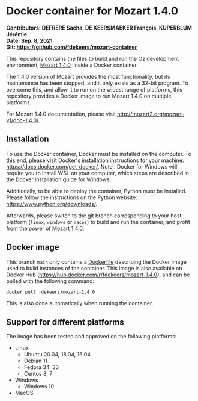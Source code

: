 # Docker container for Mozart 1.4.0

**Contributors: DEFRERE Sacha, DE KEERSMAEKER François, KUPERBLUM Jérémie** \
**Date: Sep. 8, 2021** \
**Git: https://github.com/fdekeers/mozart-container**

This repository contains the files to build and run
the Oz development environment, [Mozart 1.4.0](http://mozart2.org/mozart-v1/),
inside a Docker container.

The 1.4.0 version of Mozart provides the most functionality,
but its maintenance has been stopped,
and it only exists as a 32-bit program.
To overcome this, and allow it to run on the widest range of platforms,
this repository provides a Docker image to run Mozart 1.4.0 on multiple platforms.

For Mozart 1.4.0 documentation, please visit
http://mozart2.org/mozart-v1/doc-1.4.0/.


## Installation

To use the Docker container, Docker must be installed on the computer.
To this end, please visit Docker's installation instructions for your machine:
https://docs.docker.com/get-docker/. Note : Docker for Windows will require you to install WSL on your computer, which steps are described in the Docker installation guide for Windows.

Additionally, to be able to deploy the container,
Python must be installed.
Please follow the instructions on the Python website:
https://www.python.org/downloads/.

Afterwards, please switch to the git branch corresponding to your host platform
(`linux`, `windows` or `macos`)
to build and run the container, and profit from the power of
[Mozart 1.4.0](http://mozart2.org/mozart-v1/).


## Docker image

This branch `main` only contains a [Dockerfile](Dockerfile) describing the Docker image used to build instances of the container.
This image is also available on Docker Hub (https://hub.docker.com/r/fdekeers/mozart-1.4.0),
and can be pulled with the following command:
```shell
docker pull fdekeers/mozart-1.4.0
```
This is also done automatically when running the container.


## Support for different platforms

The image has been tested and approved on the following platforms:
- Linux
    - Ubuntu 20.04, 18.04, 16.04
    - Debian 11
    - Fedora 34, 33
    - Centos 8, 7
- Windows
    - Windows 10
- MacOS
